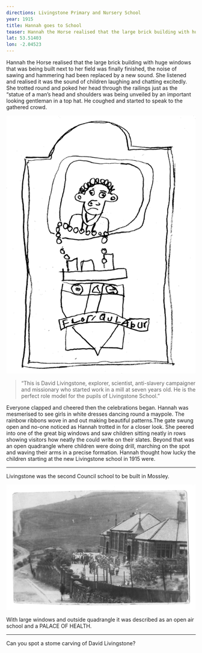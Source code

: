 ```yaml
---
directions: Livingstone Primary and Nursery School
year: 1915
title: Hannah goes to School
teaser: Hannah the Horse realised that the large brick building with huge windows that was being built next to her field was finally finished, the noise of sawing and hammering had been replaced by a new sound.
lat: 53.51403
lon: -2.04523
---
```


Hannah the Horse realised that the large brick building with huge windows that was being built next to her field was finally finished, the noise of sawing and hammering had been replaced by a new sound. She listened and realised it was the sound of children laughing and chatting excitedly. She trotted round and poked her head through the railings just as the “statue of a man’s head and shoulders was being unveiled by an important looking gentleman in a top hat. He coughed and started to speak to the gathered crowd.

![David Livingstone drawing](/images/stops/horse/Trail_Horse_1.png)

> “This is David Livingstone, explorer, scientist, anti-slavery campaigner and missionary who started work in a mill at seven years old. He is the perfect role model for the pupils of Livingstone School.”

Everyone clapped and cheered then the celebrations began. Hannah was mesmerised to see girls in white dresses dancing round a maypole. The rainbow ribbons wove in and out making beautiful patterns.The gate swung open and no-one noticed as Hannah trotted in for a closer look. She peered into one of the great big windows and saw children sitting neatly in rows showing visitors how neatly the could write on their slates. Beyond that was an open quadrangle where children were doing drill, marching on the spot and waving their arms in a precise formation. Hannah thought how lucky the children starting at the new Livingstone school in 1915 were.

---

Livingstone was the second Council school to be built in Mossley.

![Livingstone School photo](/images/stops/horse/Trail_Horse_1b.png)

With large windows and outside quadrangle it was described as an open air school and a PALACE OF HEALTH.

---

Can you spot a stome carving of David Livingstone?

![]()